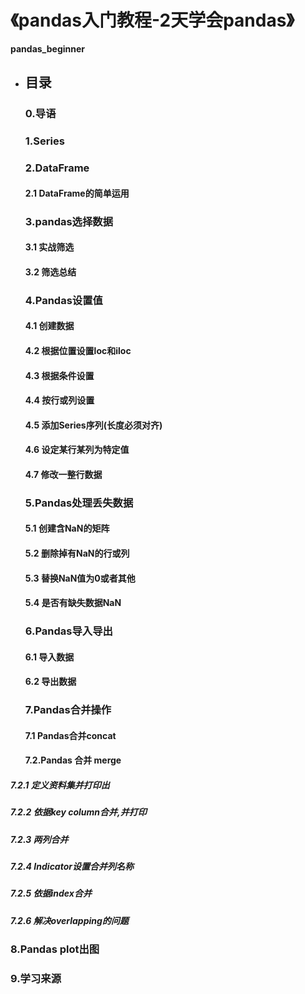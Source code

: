 # 《pandas入门教程-2天学会pandas》

**pandas_beginner**

- ## 目录
  ### 0.导语
  ### 1.Series
  ### 2.DataFrame
  #### 2.1 DataFrame的简单运用

  ### 3.pandas选择数据
  #### 3.1 实战筛选
  #### 3.2 筛选总结

  ### 4.Pandas设置值
  #### 4.1 创建数据
  #### 4.2 根据位置设置loc和iloc
  #### 4.3 根据条件设置
  #### 4.4 按行或列设置
  #### 4.5 添加Series序列(长度必须对齐)
  #### 4.6 设定某行某列为特定值
  #### 4.7 修改一整行数据

  ### 5.Pandas处理丢失数据
  #### 5.1 创建含NaN的矩阵
  #### 5.2 删除掉有NaN的行或列
  #### 5.3 替换NaN值为0或者其他
  #### 5.4 是否有缺失数据NaN

  ### 6.Pandas导入导出
  #### 6.1 导入数据
  #### 6.2 导出数据

  ### 7.Pandas合并操作
  #### 7.1 Pandas合并concat
  #### 7.2.Pandas 合并 merge
##### 7.2.1 定义资料集并打印出
##### 7.2.2 依据key column合并,并打印
##### 7.2.3 两列合并
##### 7.2.4 Indicator设置合并列名称
##### 7.2.5 依据index合并
##### 7.2.6 解决overlapping的问题

  ### 8.Pandas plot出图

  ### 9.学习来源
